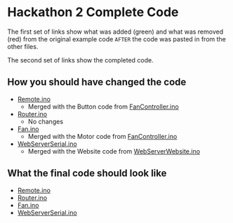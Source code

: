 # Hackathon 2 Complete Code

The first set of links show what was added (green) and what was removed (red) from the original example code ```AFTER``` the code was pasted in from the other files.

The second set of links show the completed code.

## How you should have changed the code
- [Remote.ino](https://github.com/nosknut/arduino-course-v2023/commit/92e41b18b99ba084f3d47ac5cbf30a8b32db0bd7#diff-512926802eb6ea14e2c0039abdb4970ea00fa9ad325d0ccf098f24a6d0263836)
  - Merged with the Button code from [FanController.ino](./ExampleCode/FanController/FanController.ino)
- [Router.ino](./CompleteCode/Router/Router.ino)
  - No changes
- [Fan.ino](https://github.com/nosknut/arduino-course-v2023/commit/92e41b18b99ba084f3d47ac5cbf30a8b32db0bd7#diff-b7c294752a578c0dc7985a29ff4d402d416d4e42d1d6b8be272e2b045e513edb)
  - Merged with the Motor code from [FanController.ino](./ExampleCode/FanController/FanController.ino)
- [WebServerSerial.ino](https://github.com/nosknut/arduino-course-v2023/commit/92e41b18b99ba084f3d47ac5cbf30a8b32db0bd7#diff-bfef0b8b6a05661b7c42c0bbb26190d3b6212e09b771ae59abcfd51c327bbec8)
  - Merged with the Website code from [WebServerWebsite.ino](./ExampleCode/WebServerWebsite/WebServerWebsite.ino)

## What the final code should look like
- [Remote.ino](./CompleteCode/Remote/Remote.ino)
- [Router.ino](./CompleteCode/Router/Router.ino)
- [Fan.ino](./CompleteCode/Fan/Fan.ino)
- [WebServerSerial.ino](./CompleteCode/WebServerSerial/WebServerSerial.ino)
